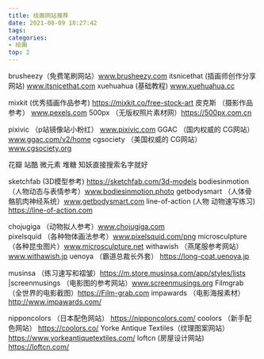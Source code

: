 ```yaml
---
title: 绘画网站推荐
date: 2021-08-09 18:27:42
tags:
categories:
- 绘画
top: 2
---
```


brusheezy（免费笔刷网站）www.brusheezy.com
itsnicethat (插画师创作分享网站)  www.itsnicethat.com
xuehuahua (基础教程) www.xuehuahua.cc

mixkit (优秀插画作品参考) https://mixkit.co/free-stock-art
皮克斯 （摄影作品参考） www.pexels.com
500px  （无版权照片素材网）https://500px.com.cn

pixivic  （p站镜像站小粉红） www.pixivic.com
GGAC  （国内权威的 CG网站）www.ggac.com/v2/home
cgsociety （美国权威的 CG网站）www.cgsociety.org

花瓣 站酷 微元素 堆糖 知妖直接搜索名字就好

sketchfab (3D模型参考) https://sketchfab.com/3d-models
bodiesinmotion （人物动态与表情参考）www.bodiesinmotion.photo 
getbodysmart  （人体骨骼肌肉神经系统）www.getbodysmart.com
line-of-action  (人物 动物速写练习)   https://line-of-action.com

chojugiga （动物拟人参考）www.chojugiga.com  
pixelsquid （各种物体画法参考）www.pixelsquid.com/png
microsculpture  （各种昆虫图片）www.microsculpture.net
withawish  （燕尾服参考网站）www.withawish.jp
uenoya （霸道总裁长外套） https://long-coat.uenoya.jp

musinsa  （练习速写和褶皱）https://m.store.musinsa.com/app/styles/lists
|screenmusings （电影图的参考网站）www.screenmusings.org
Filmgrab  （全世界的电影截图）https://Film-grab.com
impawards （电影海报素材）http://www.impawards.com/

nipponcolors （日本配色网站） https://nipponcolors.com/
coolors  （新手配色网站） https://coolors.co/
Yorke Antique Textiles（纹理图案网站） https://www.yorkeantiquetextiles.com/
loftcn (房屋设计网站)  https://loftcn.com/
